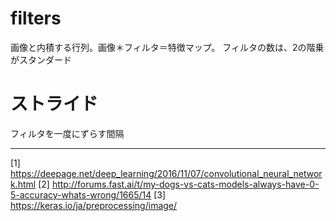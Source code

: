 # filters
画像と内積する行列。画像＊フィルタ＝特徴マップ。
フィルタの数は、2の階乗がスタンダード

# ストライド
フィルタを一度にずらす間隔

---
[1] https://deepage.net/deep_learning/2016/11/07/convolutional_neural_network.html
[2] http://forums.fast.ai/t/my-dogs-vs-cats-models-always-have-0-5-accuracy-whats-wrong/1665/14
[3] https://keras.io/ja/preprocessing/image/
